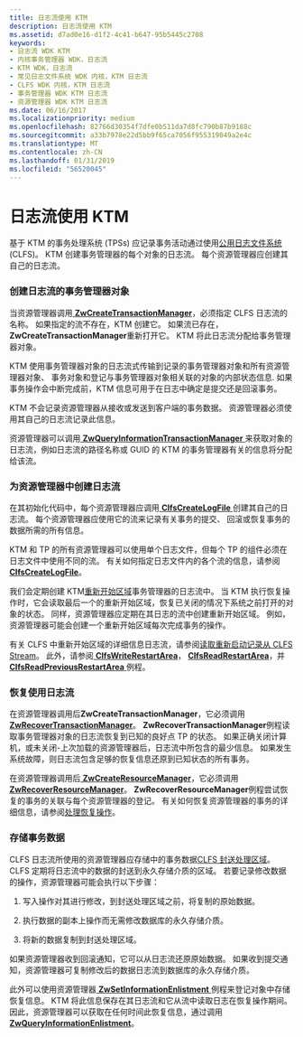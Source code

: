 ```yaml
---
title: 日志流使用 KTM
description: 日志流使用 KTM
ms.assetid: d7ad0e16-d1f2-4c41-b647-95b5445c2708
keywords:
- 日志流 WDK KTM
- 内核事务管理器 WDK，日志流
- KTM WDK，日志流
- 常见日志文件系统 WDK 内核，KTM 日志流
- CLFS WDK 内核，KTM 日志流
- 事务管理器 WDK KTM 日志流
- 资源管理器 WDK KTM 日志流
ms.date: 06/16/2017
ms.localizationpriority: medium
ms.openlocfilehash: 82766d30354f7dfe0b511da7d8fc790b87b9188c
ms.sourcegitcommit: a33b7978e22d5bb9f65ca7056f955319049a2e4c
ms.translationtype: MT
ms.contentlocale: zh-CN
ms.lasthandoff: 01/31/2019
ms.locfileid: "56520045"
---
```

# <a name="using-log-streams-with-ktm"></a>日志流使用 KTM


基于 KTM 的事务处理系统 (TPSs) 应记录事务活动通过使用[公用日志文件系统](using-common-log-file-system.md)(CLFS)。 KTM 创建事务管理器的每个对象的日志流。 每个资源管理器应创建其自己的日志流。

### <a name="creating-log-streams-for-transaction-manager-objects"></a>创建日志流的事务管理器对象

当资源管理器调用[ **ZwCreateTransactionManager**](https://msdn.microsoft.com/library/windows/hardware/ff566430)，必须指定 CLFS 日志流的名称。 如果指定的流不存在，KTM 创建它。 如果流已存在， **ZwCreateTransactionManager**重新打开它。 KTM 将此日志流分配给事务管理器对象。

KTM 使用事务管理器对象的日志流式传输到记录的事务管理器对象和所有资源管理器对象、 事务对象和登记与事务管理器对象相关联的对象的内部状态信息. 如果事务操作会中断完成前，KTM 信息可用于在日志中确定是提交还是回滚事务。

KTM 不会记录资源管理器从接收或发送到客户端的事务数据。 资源管理器必须使用其自己的日志流记录此信息。

资源管理器可以调用[ **ZwQueryInformationTransactionManager** ](https://msdn.microsoft.com/library/windows/hardware/ff567058)来获取对象的日志流，例如日志流的路径名称或 GUID 的 KTM 的事务管理器有关的信息将分配给该流。

### <a name="creating-log-streams-for-resource-managers"></a>为资源管理器中创建日志流

在其初始化代码中，每个资源管理器应调用[ **ClfsCreateLogFile** ](https://msdn.microsoft.com/library/windows/hardware/ff540792)创建其自己的日志流。 每个资源管理器应使用它的流来记录有关事务的提交、 回滚或恢复事务的数据所需的所有信息。

KTM 和 TP 的所有资源管理器可以使用单个日志文件，但每个 TP 的组件必须在日志文件中使用不同的流。 有关如何指定日志文件内的各个流的信息，请参阅[ **ClfsCreateLogFile**](https://msdn.microsoft.com/library/windows/hardware/ff540792)。

我们会定期创建 KTM[重新开始区域](reading-restart-records-from-a-clfs-stream.md)事务管理器的日志流中。 当 KTM 执行恢复操作时，它会读取最后一个的重新开始区域，恢复已关闭的情况下系统之前打开的对象的状态。 同样，资源管理器应定期在其日志的流中创建重新开始区域。 例如，资源管理器可能会创建一个重新开始区域每次完成事务的操作。

有关 CLFS 中重新开始区域的详细信息日志流，请参阅[读取重新启动记录从 CLFS Stream](reading-restart-records-from-a-clfs-stream.md)。 此外，请参阅[ **ClfsWriteRestartArea**](https://msdn.microsoft.com/library/windows/hardware/ff541770)， [ **ClfsReadRestartArea**](https://msdn.microsoft.com/library/windows/hardware/ff541709)，并[ **ClfsReadPreviousRestartArea** ](https://msdn.microsoft.com/library/windows/hardware/ff541699)例程。

### <a name="using-log-streams-for-recovery"></a>恢复使用日志流

在资源管理器调用后**ZwCreateTransactionManager**，它必须调用[ **ZwRecoverTransactionManager**](https://msdn.microsoft.com/library/windows/hardware/ff567079)。 **ZwRecoverTransactionManager**例程读取事务管理器对象的日志流恢复到已知的良好点 TP 的状态。 如果正确关闭计算机，或未关闭-上次加载的资源管理器后，日志流中所包含的最少信息。 如果发生系统故障，则日志流包含足够的恢复信息还原到已知状态的所有事务。

在资源管理器调用后[ **ZwCreateResourceManager**](https://msdn.microsoft.com/library/windows/hardware/ff566427)，它必须调用[ **ZwRecoverResourceManager**](https://msdn.microsoft.com/library/windows/hardware/ff567078)。 **ZwRecoverResourceManager**例程尝试恢复的事务的关联与每个资源管理器的登记。 有关如何恢复资源管理器的事务的详细信息，请参阅[处理恢复操作](handling-recovery-operations.md)。

### <a name="storing-transaction-data"></a>存储事务数据

CLFS 日志流所使用的资源管理器应存储中的事务数据[CLFS 封送处理区域](clfs-marshalling-areas.md)。 CLFS 定期将日志流中的数据的封送到永久存储介质的区域。 若要记录修改数据的操作，资源管理器可能会执行以下步骤：

1.  写入操作对其进行修改，到封送处理区域之前，将复制的原始数据。

2.  执行数据的副本上操作而无需修改数据库的永久存储介质。

3.  将新的数据复制到封送处理区域。

如果资源管理器收到回滚通知，它可以从日志流还原原始数据。 如果收到提交通知，资源管理器可复制修改后的数据日志流到数据库的永久存储介质。

此外可以使用资源管理器[ **ZwSetInformationEnlistment** ](https://msdn.microsoft.com/library/windows/hardware/ff567094)例程来登记对象中存储恢复信息。 KTM 将此信息保存在其日志流和它从流中读取日志在恢复操作期间。 因此，资源管理器可以获取在任何时间此恢复信息，通过调用[ **ZwQueryInformationEnlistment**](https://msdn.microsoft.com/library/windows/hardware/ff567051)。

 

 




